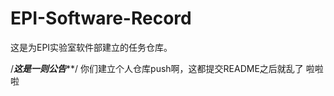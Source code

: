 ﻿# EPI-Software-Record
这是为EPI实验室软件部建立的任务仓库。

/*******这是一则公告*********/
你们建立个人仓库push啊，这都提交README之后就乱了
啦啦啦


